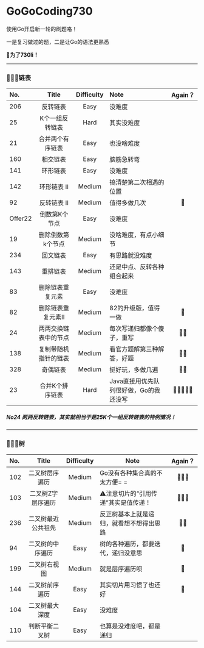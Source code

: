 # GoGoCoding730
使用Go开启新一轮的刷题咯！

一是复习做过的题，二是让Go的语法更熟悉　

 **🥳为了730li！**

---

### 👨🏻‍💻链表

| No.     |        Title         | Difficulty | Note                                   | Again？ |
| :------ | :------------------: | :--------: | :------------------------------------- | :-----: |
| 206     |       反转链表       |    Easy    | 没难度                                 |         |
| 25      |   K个一组反转链表    |    Hard    | 其实没难度                             |         |
| 21      |   合并两个有序链表   |    Easy    | 也没啥难度                             |         |
| 160     |       相交链表       |    Easy    | 脑筋急转弯                             |         |
| 141     |       环形链表       |    Easy    | 没难度                                 |         |
| 142     |     环形链表 II      |   Medium   | 搞清楚第二次相遇的位置                 |         |
| 92      |     反转链表 II      |   Medium   | 值得多做几次                           |    🌟    |
| Offer22 |    倒数第K个节点     |    Easy    | 没难度                                 |         |
| 19      |  删除倒数第k个节点   |   Medium   | 没啥难度，有点小细节                   |         |
| 234     |       回文链表       |    Easy    | 有思路就没难度                         |         |
| 143     |       重排链表       |   Medium   | 还是中点、反转各种组合起来             |         |
| 83      |   删除链表重复元素   |    Easy    | 没难度                                 |         |
| 82      |  删除链表重复元素II  |   Medium   | 82的升级版，值得一做                   |    🌟    |
| 24      | 两两交换链表中的节点 |   Medium   | 每次写递归都像个傻子，重写             |   🌟🌟    |
| 138     | 复制带随机指针的链表 |   Medium   | 看官方题解第三种解答，好题             |   🌟🌟    |
| 328     |       奇偶链表       |   Medium   | 挺好玩，多做几遍                       |   🌟🌟    |
| 23      |   合并K个排序链表    |    Hard    | Java直接用优先队列很好做，Go的我还没写 |  🌟🌟🌟🌟🌟  |

##### No24 两两反转链表，其实就相当于是25K个一组反转链表的特例情况！

---

### 👨🏻‍💻树

| No.  |       Title        | Difficulty | Note                                     | Again？ |
| :--- | :----------------: | :--------: | ---------------------------------------- | :-----: |
| 102  |   二叉树层序遍历   |   Medium   | Go没有各种集合真的不太方便= =            |   🌟🌟🌟   |
| 103  | 二叉树Z字层序遍历  |   Medium   | ⚠️注意切片的“引用传递”其实是值传递！      |   🌟🌟🌟   |
| 236  | 二叉树最近公共祖先 |   Medium   | 反正树基本上就是递归，就看想不想得出思路 |   🌟🌟    |
| 94   |  二叉树的中序遍历  |    Easy    | 树的各种遍历，都要迭代，递归没意思       |    🌟    |
| 199  |    二叉树右视图    |   Medium   | 就是层序遍历呗                           |    🌟    |
| 144  |   二叉树前序遍历   |    Easy    | 其实切片用习惯了也还好                   |    🌟    |
| 104  |   二叉树最大深度   |    Easy    | 没难度                                   |         |
| 110  |   判断平衡二叉树   |    Easy    | 也算是没难度吧，都是递归                 |         |

